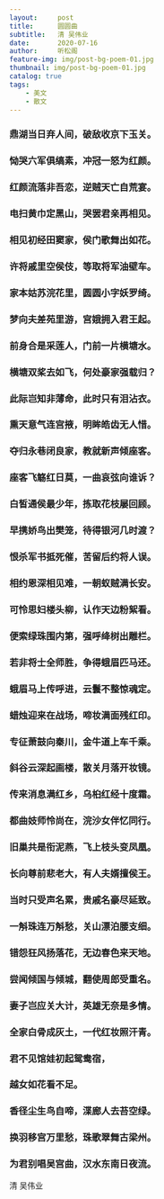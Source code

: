 ```yaml
---
layout:     post
title:      圆圆曲
subtitle:   清 吴伟业
date:       2020-07-16
author:     听松阁
feature-img: img/post-bg-poem-01.jpg
thumbnail: img/post-bg-poem-01.jpg
catalog: true
tags:
    - 美文
    - 散文
---
```


### 鼎湖当日弃人间，破敌收京下玉关。
### 恸哭六军俱缟素，冲冠一怒为红颜。
### 红颜流落非吾恋，逆贼天亡自荒宴。
### 电扫黄巾定黑山，哭罢君亲再相见。
### 相见初经田窦家，侯门歌舞出如花。
### 许将戚里空侯伎，等取将军油壁车。
### 家本姑苏浣花里，圆圆小字妖罗绮。
### 梦向夫差苑里游，宫娥拥入君王起。
### 前身合是采莲人，门前一片横塘水。
### 横塘双桨去如飞，何处豪家强载归？
### 此际岂知非薄命，此时只有泪沾衣。
### 熏天意气连宫掖，明眸皓齿无人惜。
### 夺归永巷闭良家，教就新声倾座客。
### 座客飞觞红日莫，一曲哀弦向谁诉？
### 白皙通侯最少年，拣取花枝屡回顾。
### 早携娇鸟出樊笼，待得银河几时渡？
### 恨杀军书抵死催，苦留后约将人误。
### 相约恩深相见难，一朝蚁贼满长安。
### 可怜思妇楼头柳，认作天边粉絮看。
### 便索绿珠围内第，强呼绛树出雕栏。
### 若非将士全师胜，争得蛾眉匹马还。
### 蛾眉马上传呼进，云鬟不整惊魂定。
### 蜡烛迎来在战场，啼妆满面残红印。
### 专征萧鼓向秦川，金牛道上车千乘。
### 斜谷云深起画楼，散关月落开妆镜。
### 传来消息满红乡，乌桕红经十度霜。
### 都曲妓师怜尚在，浣沙女伴忆同行。
### 旧巢共是衔泥燕，飞上枝头变凤凰。
### 长向尊前悲老大，有人夫婿擅侯王。
### 当时只受声名累，贵戚名豪尽延致。
### 一斛珠连万斛愁，关山漂泊腰支细。
### 错怨狂风扬落花，无边春色来天地。
### 尝闻倾国与倾城，翻使周郎受重名。
### 妻子岂应关大计，英雄无奈是多情。
### 全家白骨成灰土，一代红妆照汗青。
### 君不见馆娃初起鸳鸯宿，
### 越女如花看不足。
### 香径尘生鸟自啼，渫廊人去苔空绿。
### 换羽移宫万里愁，珠歌翠舞古梁州。
### 为君别唱吴宫曲，汉水东南日夜流。

清 吴伟业